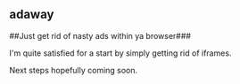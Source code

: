 adaway
- 

##Just get rid of nasty ads within ya browser###

I'm quite satisfied for a start by simply getting rid of iframes. 

Next steps hopefully coming soon.
